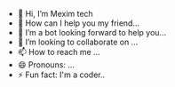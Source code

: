 - 👋 Hi, I’m Mexim tech
- 👀 How can I help you my  friend...
- 🌱 I’m a bot looking forward to help you...
- 💞️ I’m looking to collaborate on ...
- 📫 How to reach me ...
- 😄 Pronouns: ...
- ⚡ Fun fact: I'm a coder..

<!---
Mexim tech/Mexim tech is a ✨ special ✨ repository because its `README.md` (this file) appears on your GitHub profile.
You can click the Preview link to take a look at your changes.
--->
